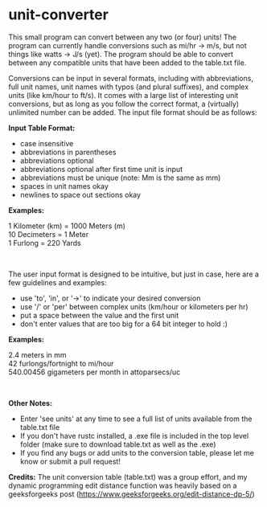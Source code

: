 # unit-converter

<p>
This small program can convert between any two (or four) units! The program can currently handle conversions such as mi/hr -> m/s, but not things like watts -> J/s (yet). The program should be able to convert between any compatible units that have been added to the table.txt file. 

Conversions can be input in several formats, including with abbreviations,
full unit names, unit names with typos (and plural suffixes), and complex units (like km/hour to ft/s). 
It comes with a large list of interesting 
unit conversions, but as long as you follow the correct format, a (virtually) unlimited number can be added.
The input file format should be as follows:
<br>
</p>

__Input Table Format:__
- case insensitive
- abbreviations in parentheses
- abbreviations optional
- abbreviations optional after first time unit is input
- abbreviations must be unique (note: Mm is the same as mm)
- spaces in unit names okay
- newlines to space out sections okay


__Examples:__

1 Kilometer (km) = 1000 Meters (m)
<br>
10 Decimeters = 1 Meter
<br>
1 Furlong = 220 Yards

<br>

The user input format is designed to be intuitive, but just in case, here are a few guidelines and examples: 
- use 'to', 'in', or '->' to indicate your desired conversion
- use '/' or 'per' between complex units (km/hour or kilometers per hr)
- put a space between the value and the first unit
- don't enter values that are too big for a 64 bit integer to hold :)

__Examples:__ 

2.4 meters in mm
<br>
42 furlongs/fortnight to mi/hour
<br>
540.00456 gigameters per month in attoparsecs/uc


<br>

__Other Notes:__ 
- Enter 'see units' at any time to see a full list of units available from the table.txt file
- If you don't have rustc installed, a .exe file is included in the top level folder (make sure to download table.txt as well as the .exe)
- If you find any bugs or add units to the conversion table, please let me know or submit a pull request!

__Credits:__ The unit conversion table (table.txt) was a group effort, and my dynamic programming edit distance function was heavily based on a geeksforgeeks post (https://www.geeksforgeeks.org/edit-distance-dp-5/)
